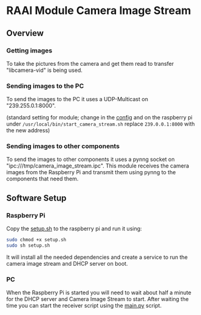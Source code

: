 # RAAI Module Camera Image Stream

## Overview

### Getting images

To take the pictures from the camera and get them read to transfer "libcamera-vid" is being used.

### Sending images to the PC

To send the images to the PC it uses a UDP-Multicast on "239.255.0.1:8000".

(standard setting for module; change in the [config](camera_image_stream_config.json) and on the raspberry pi under `/usr/local/bin/start_camera_stream.sh` replace `239.0.0.1:8000` with the new address)

### Sending images to other components

To send the images to other components it uses a pynng socket on "ipc:///tmp/camera_image_stream.ipc".
This module receives the camera images from the Raspberry Pi and transmit them using pynng to the components that need them.

## Software Setup

### Raspberry Pi

Copy the [setup.sh](scripts/setup.sh) to the raspberry pi and run it using:

```bash
sudo chmod +x setup.sh
sudo sh setup.sh
```

It will install all the needed dependencies and create a service to run the camera image stream and DHCP server on boot.

### PC

When the Raspberry Pi is started you will need to wait about half a minute for the DHCP server and Camera Image Stream to start. After waiting the time you can start the receiver script using the [main.py](main.py) script.
